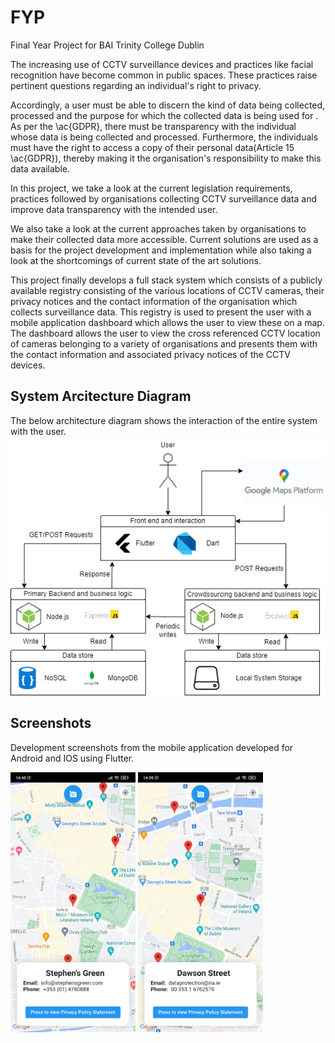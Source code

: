 # FYP

Final Year Project for BAI Trinity College Dublin

The increasing use of CCTV surveillance devices and practices like facial recognition have become common in public spaces. These practices raise pertinent questions regarding an individual's right to privacy.

Accordingly, a user must be able to discern the kind of data being collected, processed and the purpose for which the collected data is being used for . As per the \ac{GDPR}, there must be transparency with the individual whose data is being collected and processed. Furthermore, the individuals must have the right to access a copy of their personal data(Article 15 \ac{GDPR}), thereby making it the organisation's responsibility to make this data available.

In this project, we take a look at the current legislation requirements, practices followed by organisations collecting CCTV surveillance data and improve data transparency with the intended user.

We also take a look at the current approaches taken by organisations to make their collected data more accessible. Current solutions are used as a basis for the project development and implementation while also taking a look at the shortcomings of current state of the art solutions.

This project finally develops a full stack system which consists of a publicly available registry consisting of the various locations of CCTV cameras, their privacy notices and the contact information of the organisation which collects surveillance data. This registry is used to present the user with a mobile application dashboard which allows the user to view these on a map. The dashboard allows the user to view the cross referenced CCTV location of cameras belonging to a variety of organisations and presents them with the contact information and associated privacy notices of the CCTV devices.


## System Arcitecture Diagram
The below architecture diagram shows the interaction of the entire system with the user.
![alt text](./assets/images/overall_system_architecture.drawio.png)

## Screenshots
Development screenshots from the mobile application developed for Android and IOS using Flutter. 

<img src="./assets/images/2_Screenshot_informationBox_1.jpg" alt="drawing" width="200"/>

<img src="./assets/images/3_Screenshot_informatioBox_2.jpg" alt="drawing" width="200"/>


